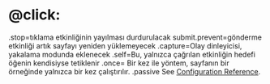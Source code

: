 # @click:
.stop=tıklama etkinliğinin yayılması durdurulacak
submit.prevent=gönderme etkinliği artık sayfayı yeniden yüklemeyecek
.capture=Olay dinleyicisi, yakalama modunda eklenecek
.self=Bu, yalnızca çağrılan etkinliğin hedefi öğenin kendisiyse tetiklenir
.once=	Bir kez ile yöntem, sayfanın bir örneğinde yalnızca bir kez çalıştırılır.
.passive
See [Configuration Reference](https://cli.vuejs.org/config/).
